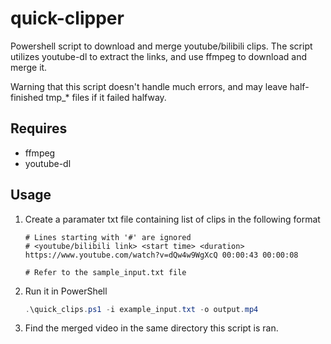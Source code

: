 # quick-clipper
Powershell script to download and merge youtube/bilibili clips. 
The script utilizes youtube-dl to extract the links, and use ffmpeg to download and merge it.

Warning that this script doesn't handle much errors, and may leave half-finished tmp_* files if it failed halfway.

## Requires
* ffmpeg
* youtube-dl

## Usage
1. Create a paramater txt file containing list of clips in the following format
    ```
    # Lines starting with '#' are ignored
    # <youtube/bilibili link> <start time> <duration>
    https://www.youtube.com/watch?v=dQw4w9WgXcQ 00:00:43 00:00:08

    # Refer to the sample_input.txt file
    ```

2. Run it in PowerShell
    ```powershell
    .\quick_clips.ps1 -i example_input.txt -o output.mp4
    ```

3. Find the merged video in the same directory this script is ran.
